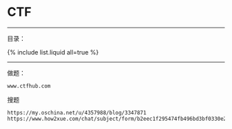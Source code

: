 # CTF

---

目录：

{% include list.liquid all=true %}

---

做题：

```
www.ctfhub.com
```

搜题

```
https://my.oschina.net/u/4357988/blog/3347871
https://www.how2xue.com/chat/subject/form/b2eec1f295474fb496bd3bf0330e25da
```
